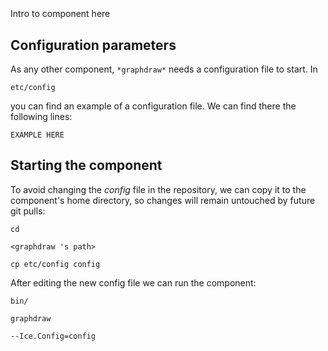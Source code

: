 ```
```
#
``` graphdraw
```
Intro to component here


## Configuration parameters
As any other component,
``` *graphdraw* ```
needs a configuration file to start. In

    etc/config

you can find an example of a configuration file. We can find there the following lines:

    EXAMPLE HERE


## Starting the component
To avoid changing the *config* file in the repository, we can copy it to the component's home directory, so changes will remain untouched by future git pulls:

    cd

``` <graphdraw 's path> ```

    cp etc/config config

After editing the new config file we can run the component:

    bin/

```graphdraw ```

    --Ice.Config=config
